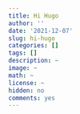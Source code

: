 ```yaml
---
title: Hi Hugo
author: ''
date: '2021-12-07'
slug: hi-hugo
categories: []
tags: []
description: ~
image: ~
math: ~
license: ~
hidden: no
comments: yes
---
```

